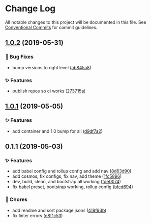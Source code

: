 # Change Log

All notable changes to this project will be documented in this file.
See [Conventional Commits](https://conventionalcommits.org) for commit guidelines.

<a name="1.0.2"></a>
## [1.0.2](https://github.com/caldera-digital/platform/compare/@caldera-digital/rollup-config@1.0.1...@caldera-digital/rollup-config@1.0.2) (2019-05-31)


### :bug: Bug Fixes

* bump versions to right level ([ab845a8](https://github.com/caldera-digital/platform/commit/ab845a8))


### :sparkles: Features

* publish repos so ci works ([273715a](https://github.com/caldera-digital/platform/commit/273715a))





<a name="1.0.1"></a>
## [1.0.1](https://github.com/caldera-digital/platform/compare/@caldera-digital/rollup-config@0.1.1...@caldera-digital/rollup-config@1.0.1) (2019-05-05)


### :sparkles: Features

* add container and 1.0 bump for all ([d9df7a2](https://github.com/caldera-digital/platform/commit/d9df7a2))





<a name="0.1.1"></a>
## 0.1.1 (2019-05-03)


### :sparkles: Features

* add babel config and rollup config and add nav ([8d63d90](https://github.com/caldera-digital/platform/commit/8d63d90))
* add cosmos, fix configs, fix nav, add theme ([1fc5896](https://github.com/caldera-digital/platform/commit/1fc5896))
* dev, build, clean, and bootstrap all working ([fde0074](https://github.com/caldera-digital/platform/commit/fde0074))
* fix babel preset, bootstrap working, rollup config ([bfcd694](https://github.com/caldera-digital/platform/commit/bfcd694))


### :ticket: Chores

* add readme and sort package jsons ([418f93b](https://github.com/caldera-digital/platform/commit/418f93b))
* fix linter errors ([e8f1c53](https://github.com/caldera-digital/platform/commit/e8f1c53))
